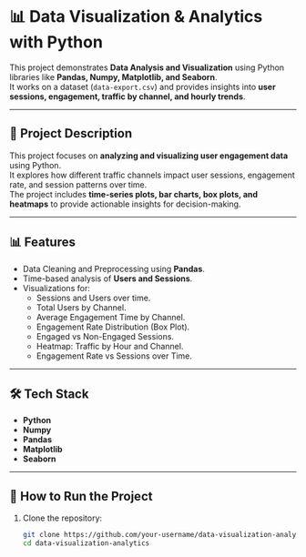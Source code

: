 # 📊 Data Visualization & Analytics with Python

This project demonstrates **Data Analysis and Visualization** using Python libraries like **Pandas, Numpy, Matplotlib, and Seaborn**.  
It works on a dataset (`data-export.csv`) and provides insights into **user sessions, engagement, traffic by channel, and hourly trends**.

---

## 📌 Project Description
This project focuses on **analyzing and visualizing user engagement data** using Python.  
It explores how different traffic channels impact user sessions, engagement rate, and session patterns over time.  
The project includes **time-series plots, bar charts, box plots, and heatmaps** to provide actionable insights for decision-making.  

---

## 📊 Features
- Data Cleaning and Preprocessing using **Pandas**.
- Time-based analysis of **Users and Sessions**.
- Visualizations for:
  - Sessions and Users over time.
  - Total Users by Channel.
  - Average Engagement Time by Channel.
  - Engagement Rate Distribution (Box Plot).
  - Engaged vs Non-Engaged Sessions.
  - Heatmap: Traffic by Hour and Channel.
  - Engagement Rate vs Sessions over Time.

---

## 🛠️ Tech Stack
- **Python**
- **Numpy**
- **Pandas**
- **Matplotlib**
- **Seaborn**

---

## 🚀 How to Run the Project

1. Clone the repository:
   ```bash
   git clone https://github.com/your-username/data-visualization-analytics.git
   cd data-visualization-analytics

